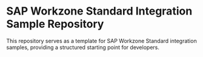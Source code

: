 # SAP Workzone Standard Integration Sample Repository

This repository serves as a template for SAP Workzone Standard integration samples, providing a structured starting point for developers.